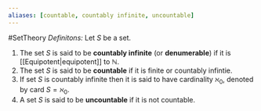 ```yaml
---
aliases: [countable, countably infinite, uncountable]
---
```

#SetTheory
*Definitons:* Let $S$ be a set.
1. The set $S$ is said to be **countably infinite** (or **denumerable**) if it is [[Equipotent|equipotent]] to $\mathbb{N}$.
2. The set $S$ is said to be **countable** if it is finite or countably infintie.
3. If set $S$ is countably infinite then it is said to have cardinality $\aleph_0$, denoted by $\text{card }S=\aleph_0$.
4. A set $S$ is said to be **uncountable** if it is not countable.

